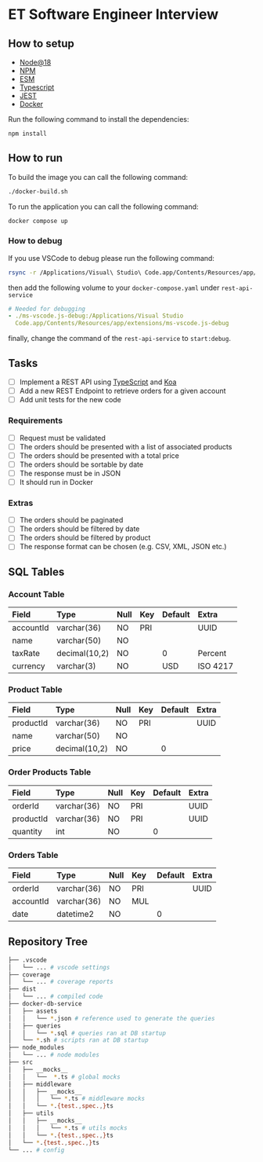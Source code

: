 # ET Software Engineer Interview

## How to setup

- [Node@18](https://nodejs.org/docs/latest-v18.x/api/)
- [NPM](https://www.npmjs.com/)
- [ESM](https://nodejs.org/docs/latest-v18.x/api/esm.html)
- [Typescript](https://www.typescriptlang.org/)
- [JEST](https://jestjs.io/)
- [Docker](https://www.docker.com/)

Run the following command to install the dependencies:

```sh
npm install
```

## How to run

To build the image you can call the following command:

```sh
./docker-build.sh
```

To run the application you can call the following command:

```sh
docker compose up
```

### How to debug

If you use VSCode to debug please run the following command:

```sh
rsync -r /Applications/Visual\ Studio\ Code.app/Contents/Resources/app/extensions/ms-vscode.js-debug .
```

then add the following volume to your `docker-compose.yaml` under `rest-api-service`

```yaml
# Needed for debugging
- ./ms-vscode.js-debug:/Applications/Visual Studio
  Code.app/Contents/Resources/app/extensions/ms-vscode.js-debug
```

finally, change the command of the `rest-api-service` to `start:debug`.

## Tasks

- [ ] Implement a REST API using [TypeScript](https://www.typescriptlang.org/) and [Koa](https://koajs.com/)
- [ ] Add a new REST Endpoint to retrieve orders for a given account
- [ ] Add unit tests for the new code

### Requirements

- [ ] Request must be validated
- [ ] The orders should be presented with a list of associated products
- [ ] The orders should be presented with a total price
- [ ] The orders should be sortable by date
- [ ] The response must be in JSON
- [ ] It should run in Docker

### Extras

- [ ] The orders should be paginated
- [ ] The orders should be filtered by date
- [ ] The orders should be filtered by product
- [ ] The response format can be chosen (e.g. CSV, XML, JSON etc.)

## SQL Tables

### Account Table

| Field     | Type          | Null | Key | Default | Extra    |
| :-------- | :------------ | :--- | :-- | :------ | :------- |
| accountId | varchar(36)   | NO   | PRI |         | UUID     |
| name      | varchar(50)   | NO   |     |         |          |
| taxRate   | decimal(10,2) | NO   |     | 0       | Percent  |
| currency  | varchar(3)    | NO   |     | USD     | ISO 4217 |

### Product Table

| Field     | Type          | Null | Key | Default | Extra |
| :-------- | :------------ | :--- | :-- | :------ | :---- |
| productId | varchar(36)   | NO   | PRI |         | UUID  |
| name      | varchar(50)   | NO   |     |         |       |
| price     | decimal(10,2) | NO   |     | 0       |       |

### Order Products Table

| Field     | Type        | Null | Key | Default | Extra |
| :-------- | :---------- | :--- | :-- | :------ | :---- |
| orderId   | varchar(36) | NO   | PRI |         | UUID  |
| productId | varchar(36) | NO   | PRI |         | UUID  |
| quantity  | int         | NO   |     | 0       |       |

### Orders Table

| Field     | Type        | Null | Key | Default | Extra |
| :-------- | :---------- | :--- | :-- | :------ | :---- |
| orderId   | varchar(36) | NO   | PRI |         | UUID  |
| accountId | varchar(36) | NO   | MUL |         |       |
| date      | datetime2   | NO   |     | 0       |       |

## Repository Tree

```sh
├── .vscode
│   └── ... # vscode settings
├── coverage
│   └── ... # coverage reports
├── dist
│   └── ... # compiled code
├── docker-db-service
│   ├── assets
│   │   └── *.json # reference used to generate the queries
│   ├── queries
│   │   └── *.sql # queries ran at DB startup
│   └── *.sh # scripts ran at DB startup
├── node_modules
│   └── ... # node modules
├── src
│   ├── __mocks__
│   │   └──  *.ts # global mocks
│   ├── middleware
│   │   ├── __mocks__
│   │   │   └── *.ts # middleware mocks
│   │   └── *.{test.,spec.,}ts
│   ├── utils
│   │   ├── __mocks__
│   │   │   └── *.ts # utils mocks
│   │   └── *.{test.,spec.,}ts
│   └── *.{test.,spec.,}ts
└── ... # config
```
